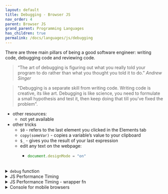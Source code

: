 ```yaml
---
layout: default
title: Debugging - Browser JS
nav_order: 4
parent: Browser JS
grand_parent: Programming Languages
has_children: true
permalink: /docs/languages/js/debugging
---
```


There are three main pillars of being a good software engineer: writing code, debugging code and reviewing code.

> “The art of debugging is figuring out what you really told your program to do rather than what you thought you told it to do.” _Andrew Singer_

> "Debugging is a separate skill from writing code. Writing code is creative, its like art. Debugging is like science, you need to formulate a small hypothesis and test it, then keep doing that till you've fixed the problem".

- other resources:
  - not yet available
- other tricks
  - `$0` - refers to the last element you clicked in the Elements tab
  - `copy(someVar)` - copies a variable’s value to your clipboard
  - `$_` - gives you the result of your last expression
  - edit any text on the webpage:
    - ```js
      document.designMode = "on"
      ```

<br/>
<details markdown="block">
  <summary>
    <code>debug</code> function
  </summary>

- before
  - ```js
    console.log('Before call');
    someFunction();
    console.log('After call');
    ```
- after
  - ```js
    debug(someFunction);
    ```

Why it’s awesome: <sup>[+](https://javascript.plainenglish.io/top-3-chrome-devtools-tricks-i-wish-i-knew-earlier-84ec870623eb) </sup>
1. It works even for functions from external libraries
2. You get full control - check variables, call stack, scope, everything
3. You don’t need to even know where the function is defined


<br/>
<!-- debug function -->
</details>


<details markdown="block">
  <summary>
    JS Performance Timing
  </summary>

```js
// a function for testing performance
function measurementTest(callback, iterations = 3) {
  return new Promise(resolve => {
    console.log(`doing some work... counting down ${iterations}...`)
    setTimeout(function() {
      if (iterations <= 0 ) {
        callback()
        resolve(true)
        return
      } else {
        resolve(measurementTest(callback, iterations - 1))
      }
    }, 1000)
  })
}

// created profile can be seen in 'CPU PROFILES' part in
// 'Javascript Profiler' tab that can be opened from
// Developer Tools → Three dots → More tools.
console.profile("TEST :: console.profile")
measurementTest(function(){
  console.profileEnd("TEST :: console.profile")
})

// using console.timeStamp
// the console.timeStamp method adds a single marker to the browser's Performance tool
console.profile("profiling...")
console.timeStamp("TEST :: console.timeStamp started")
measurementTest(function(){
  console.timeStamp("TEST :: console.timeStamp ended")
  console.profileEnd("profiling...")
})

// using console.time
console.time("TEST :: console.time")
measurementTest(function(){
  console.timeEnd("TEST :: console.time")
})

// using perfomance.now
;(() => {
  const t0 = performance.now()
  measurementTest(function(){
    var t1 = performance.now()
    console.log(`it took ${t1 - t0} milliseconds.`)
  })
})();

// using performance.mark
performance.clearMarks()
performance.clearMeasures()
;(() => {
  performance.mark('measurement start')
  measurementTest(function(){
    performance.mark('measurement end')
  }).then(() => {
    performance.measure(
      'measurement',
      'measurement start',
      'measurement end'
    )
    const measures = performance.getEntriesByName('measurement')
    const [measure] = measures
    console.log(`performance timing was ${measure.duration}ms`)
  })
})();
```

<br/>
<!-- JS Performance Timing -->
</details>


<details markdown="block">
  <summary>
    JS Performance Timing - wrapper fn
  </summary>

```js
// sync
const perfduration = (metricName, func) => (...args) => {
  performance.mark(`${metricName} start`)
  const result = func(...args)
  performance.mark(`${metricName} end`)
  performance.measure(`${metricName}`, `${metricName} start`, `${metricName} end`)

  const measures = performance.getEntriesByName(`${metricName}`)
  // the reverse fn will get the lastest measurement via destructuring
  const [measure] = measures.reverse()
  console.log(`${metricName}: performance timing was ${measure.duration}ms`)
  return result
}


function measurementTest(iterations = 10) {
  for (let i = 0; i < iterations; i++) {
    console.log(i);
  }
}

perfduration('testing...', measurementTest)();
perfduration('testing...', measurementTest)(20);
perfduration('testing...', measurementTest)(100);
```

```js
// async
const perfduration = (metricName, func) => (...args) => {
  performance.mark(`${metricName} start`)
  return Promise.resolve(func(...args)).then((...data) => {
    performance.mark(`${metricName} end`)
    performance.measure(`${metricName}`, `${metricName} start`, `${metricName} end`)

    const measures = performance.getEntriesByName(`${metricName}`)
    // the reverse fn will get the lastest measurement via destructuring
    const [measure] = measures.reverse()
    console.log(`${metricName}: performance timing was ${measure.duration}ms`)
    return Promise.resolve(...data)
  })
}


function measurementTest(callback, iterations = 3) {
  return new Promise(resolve => {
    console.log(`doing some work... counting down ${iterations}...`)
    setTimeout(function() {
      if (iterations <= 0 ) {
        callback()
        resolve(true)
        return
      } else {
        resolve(measurementTest(callback, iterations - 1))
      }
    }, 1000)
  })
}

perfduration('testing 1...', measurementTest)(function callback () {
  console.log('done 1')
}, 1);

perfduration('testing 2...', measurementTest)(function callback () {
  console.log('done 2')
}, 2);

perfduration('testing 4...', measurementTest)(function callback () {
  console.log('done 4')
}, 4);
```

<br/>
<!-- JS Performance Timing - wrapper fn -->
</details>

<details markdown="block">
  <summary>
    Console for mobile browsers
  </summary>

A Console for Mobile Browsers — If you’re in a situation where you have no access to DevTools, you can add Eruda to your page and it provides a sort of virtual devtools you can use from any browser, including on mobile.
- [github](https://github.com/liriliri/eruda)

Browse it on your phone:
- [ilima wiki](http://wiki.ilima.xyz/eruda.html)
- [eruda home page](https://eruda.liriliri.io/)

In order to try it for different sites, execute the script below on browser address bar.

```js
javascript:(function () { var script = document.createElement('script'); script.src="https://cdn.jsdelivr.net/npm/eruda"; document.body.append(script); script.onload = function () { eruda.init(); } })();
```

```html
<!DOCTYPE html>
<!--
https://www.jsdelivr.com/package/npm/eruda
https://www.jsdelivr.com/package/npm/eruda-code

https://cdn.jsdelivr.net/npm/eruda@3.0.1/eruda.min.js
https://cdn.jsdelivr.net/npm/eruda-code@2.1.0/eruda-code.min.js
-->
<html>
  <head>
    <script src="//cdn.jsdelivr.net/npm/eruda"></script>
    <script src="//cdn.jsdelivr.net/npm/eruda-code"></script>
  </head>
<body>

<button type="button" onClick="eruda.show()">Show</button>
<button type="button" onClick="eruda.hide()">Hide</button>
<button type="button" onClick="eruda.util.evalCss.setTheme('Dark')">Dark</button>
<button type="button" onClick="eruda.util.evalCss.setTheme('Light')">Light</button>
<h1>Console for mobile browsers</h1>
<ul>
  <li><a href="https://github.com/liriliri/eruda">Github</a></li>
  <li><a href="https://eruda.liriliri.io/">Documentation</a></li>
</ul>

<br/>
<code>
javascript:(function () { var script = document.createElement('script'); script.src="https://cdn.jsdelivr.net/npm/eruda"; document.body.append(script); script.onload = function () { eruda.init(); } })();
</code>

<br/><br/>
<code>python3 -m http.server 8000</code>

<script>
eruda.init();
// eruda.position({x:0, y: 0});
// eruda.util.evalCss.setTheme('Dark')
// eruda.util.evalCss.setTheme('Light')
eruda.add(erudaCode);
</script>
</body>
</html>
```

<br/>
<!-- Console for mobile browsers -->
</details>

